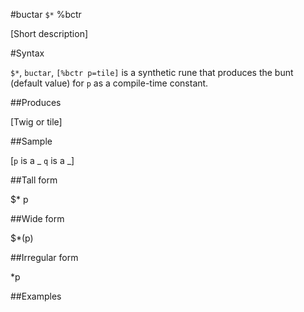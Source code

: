 #buctar `$*` %bctr

[Short description]

#Syntax

`$*`, `buctar`, `[%bctr p=tile]` is a synthetic rune that
produces the bunt (default value) for `p` as a compile-time
constant.

##Produces

[Twig or tile]

##Sample

[`p` is a _
`q` is a _]

##Tall form

$*  p

##Wide form

$*(p)

##Irregular form

*p

##Examples



